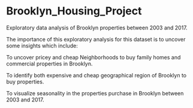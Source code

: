 # Brooklyn_Housing_Project
Exploratory data analysis of Brooklyn properties between 2003 and 2017.

The importance of this exploratory analysis for this dataset is to uncover some insights which include:

To uncover pricey and cheap Neighborhoods to buy family homes and commercial properties in Brooklyn.

To identify both expensive and cheap geographical region of Brooklyn to buy properties.

To visualize seasonality in the properties purchase in Brooklyn between 2003 and 2017.
